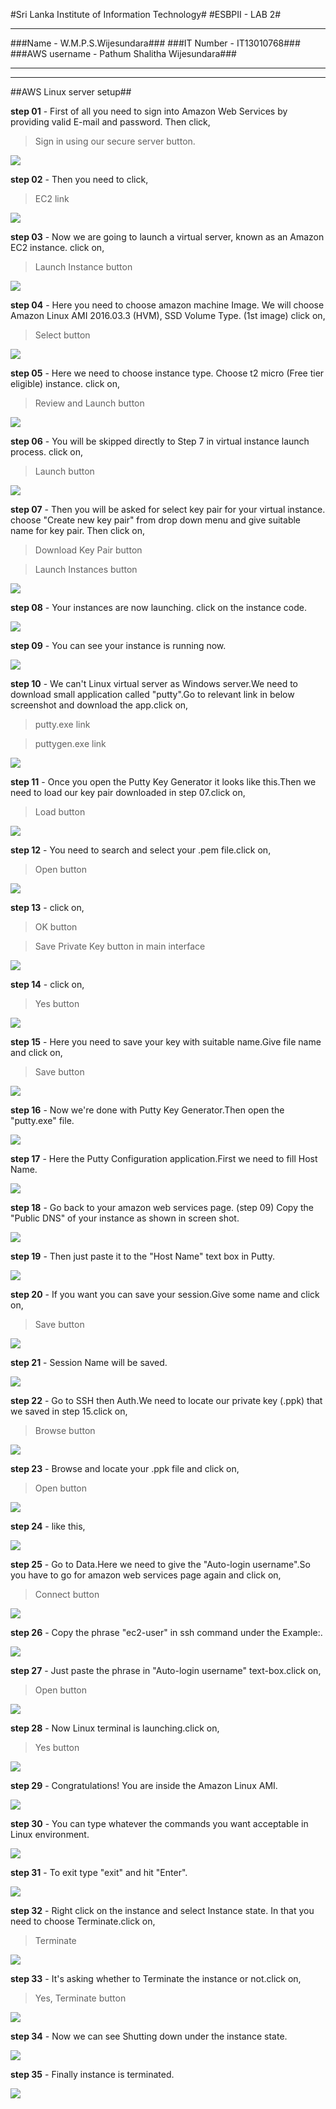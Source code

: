 #Sri Lanka Institute of Information Technology#
#ESBPII - LAB 2#

----------

###Name - W.M.P.S.Wijesundara###
###IT Number - IT13010768###
###AWS username - Pathum Shalitha Wijesundara###

----------

----------

##AWS Linux server setup##



**step 01** - First of all you need to sign into Amazon Web Services by providing valid E-mail and password. Then click, 
> Sign in using our secure server button.

![](http://i.imgur.com/WJA0zIq.png)



**step 02** - Then you need to click,
> EC2 link

![](http://i.imgur.com/A8WQ9DA.png)



**step 03** - Now we are going to launch a virtual server, known as an Amazon EC2 instance. click on,
> Launch Instance button

![](http://i.imgur.com/mw7Oup9.png)



**step 04** - Here you need to choose amazon machine Image. We will choose Amazon Linux AMI 2016.03.3 (HVM), SSD Volume Type. (1st image) click on,
> Select button

![](http://i.imgur.com/G4zHcty.png)



**step 05** - Here we need to choose instance type. Choose t2 micro (Free tier eligible) instance. click on,
> Review and Launch button

![](http://i.imgur.com/JtYRTZs.png)



**step 06** - You will be skipped directly to Step 7 in virtual instance launch process. click on,
> Launch button

![](http://i.imgur.com/Lfnfz2L.png)



**step 07** - Then you will be asked for select key pair for your virtual instance. choose "Create new key pair" from drop down menu and give suitable name for key pair. Then click on,
> Download Key Pair button

> Launch Instances button

![](http://i.imgur.com/jN0zO3C.png)



**step 08** - Your instances are now launching. click on the instance code.

![](http://i.imgur.com/PStWXQl.png)



**step 09** - You can see your instance is running now.

![](http://i.imgur.com/URUMuMU.png)



**step 10** - We can't Linux virtual server as Windows server.We need to download small application called "putty".Go to relevant link in below screenshot and download the app.click on,
> putty.exe link

> puttygen.exe link

![](http://i.imgur.com/bBSc0wk.png)



**step 11** - Once you open the Putty Key Generator it looks like this.Then we need to load our key pair downloaded in step 07.click on,
> Load button

![](http://i.imgur.com/Xwd084H.png)



**step 12** - You need to search and select your .pem file.click on,
> Open button

![](http://i.imgur.com/epi1zFx.png)



**step 13** - click on,
> OK button

> Save Private Key button in main interface

![](http://i.imgur.com/vfinAgS.png)



**step 14** - click on,
> Yes button

![](http://i.imgur.com/mNGocpE.png)



**step 15** - Here you need to save your key with suitable name.Give file name and click on,
> Save button

![](http://i.imgur.com/ORmeg98.png)



**step 16** - Now we're done with Putty Key Generator.Then open the "putty.exe" file.

![](http://i.imgur.com/UvFfABE.png)



**step 17** - Here the Putty Configuration application.First we need to fill Host Name.

![](http://i.imgur.com/p5Sw6GN.png)



**step 18** - Go back to your amazon web services page. (step 09) Copy the "Public DNS" of your instance as shown in screen shot.

![](http://i.imgur.com/NXXMpCB.png)


**step 19** - Then just paste it to the "Host Name" text box in Putty.

![](http://i.imgur.com/J0sFNw5.png)



**step 20** - If you want you can save your session.Give some name and click on,
> Save button

![](http://i.imgur.com/nj07kNU.png)



**step 21** - Session Name will be saved.

![](http://i.imgur.com/0Z9WasG.png)



**step 22** - Go to SSH then Auth.We need to locate our private key (.ppk) that we saved in step 15.click on,
> Browse button

![](http://i.imgur.com/ARqZOUr.png)



**step 23** - Browse and locate your .ppk file and click on,
> Open button

![](http://i.imgur.com/nnUkAxp.png)



**step 24** - like this,

![](http://i.imgur.com/k2biWna.png)



**step 25** - Go to Data.Here we need to give the "Auto-login username".So you have to go for amazon web services page again and click on,
> Connect button

![](http://i.imgur.com/xUWi7U5.png)



**step 26** - Copy the phrase "ec2-user" in ssh command under the Example:.

![](http://i.imgur.com/4OW3c1y.png)



**step 27** - Just paste the phrase in "Auto-login username" text-box.click on,
> Open button

![](http://i.imgur.com/SdcoNbS.png)



**step 28** - Now Linux terminal is launching.click on,
> Yes button

![](http://i.imgur.com/EOVawXw.png)



**step 29** - Congratulations! You are inside the Amazon Linux AMI.

![](http://i.imgur.com/9gQy5CI.png)



**step 30** - You can type whatever the commands you want acceptable in Linux environment.

![](http://i.imgur.com/d5CPeWG.png)



**step 31** - To exit type "exit" and hit "Enter".

![](http://i.imgur.com/zIawsKE.png)



**step 32** - Right click on the instance and select Instance state. In that you need to choose Terminate.click on,
> Terminate

![](http://i.imgur.com/v7B5YpX.png)



**step 33** - It's asking whether to Terminate the instance or not.click on,
> Yes, Terminate button

![](http://i.imgur.com/3m8N0IE.png)



**step 34** - Now we can see Shutting down under the instance state.

![](http://i.imgur.com/i4K1NM2.png)



**step 35** - Finally instance is terminated.

![](http://i.imgur.com/YnvtJI5.png)